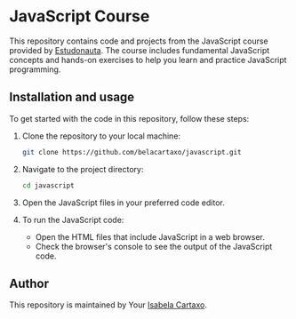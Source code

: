 # JavaScript Course

This repository contains code and projects from the JavaScript course provided by [Estudonauta](https://www.estudonauta.com/). The course includes fundamental JavaScript concepts and hands-on exercises to help you learn and practice JavaScript programming.

## Installation and usage
To get started with the code in this repository, follow these steps:

1. Clone the repository to your local machine:
   ```bash
   git clone https://github.com/belacartaxo/javascript.git
2. Navigate to the project directory:
   ```bash
   cd javascript
   ```
3. Open the JavaScript files in your preferred code editor.

4. To run the JavaScript code:
   - Open the HTML files that include JavaScript in a web browser.
   - Check the browser's console to see the output of the JavaScript code.
     
## Author
This repository is maintained by Your [Isabela Cartaxo](https://github.com/belacartaxo).
